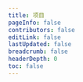 ```yaml
---
title: 项目
pageInfo: false
contributors: false
editLink: false
lastUpdated: false
breadcrumb: false
headerDepth: 0
toc: false
---
```


<script setup lang="ts">
import ProjectList from "@ProjectList";
import { usePageFrontmatter } from "vuepress/client";

const frontmatter = usePageFrontmatter<ThemeHopePageFrontmatter>();

</script>

<ProjectList :title="frontmatter.title"/>

<style scoped lang="scss">
.vp-page-title {
    max-height: 0;
    margin-left: 50px;
}

.theme-hope-content {
  margin: 30px;
  padding: 30px;
  max-width: 100%;
  position: relative;
  z-index: 1;
  top: -9.25rem;
}

</style>
